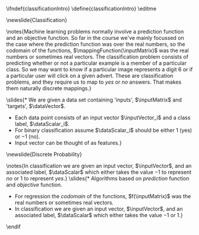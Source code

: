 \ifndef{classificationIntro}
\define{classificationIntro}
\editme

\newslide{Classification}

\notes{Machine learning problems normally involve a prediction function and an objective function. So far in the course we've mainly focussed on the case where the prediction function was over the real numbers, so the codomain of the functions, $\mappingFunction(\inputMatrix)$ was the real numbers or sometimes real vectors. The classification problem consists of predicting whether or not a particular example is a member of a particular class. So we may want to know if a particular image represents a digit 6 or if a particular user will click on a given advert. These are classification problems, and they require us to map to *yes* or *no* answers. That makes them naturally discrete mappings.}

\slides{* We are given a  data set containing 'inputs', $\inputMatrix$ and 'targets', $\dataVector$.
* Each data point consists of an input vector $\inputVector_i$ and a class label, $\dataScalar_i$.
* For binary classification assume $\dataScalar_i$ should be either $1$ (yes) or $-1$ (no).
* Input vector can be thought of as features.}


\newslide{Discrete Probability}

\notes{In classification we are given an input vector, $\inputVector$, and an associated label, $\dataScalar$ which either takes the value $-1$ to represent *no* or $1$ to represent *yes*.}
\slides{* Algorithms based on *prediction* function and *objective* function.
* For regression the *codomain* of the functions, $f(\inputMatrix)$ was the real numbers or sometimes real vectors. 
* In classification we are given an input vector, $\inputVector$, and an associated label, $\dataScalar$ which either takes the value $-1$ or $1$.}


\endif
